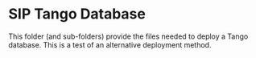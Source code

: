 # SIP Tango Database

This folder (and sub-folders) provide the files needed to deploy a Tango 
database. This is a test of an alternative deployment method.





